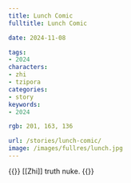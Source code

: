 ```yaml
---
title: Lunch Comic
fulltitle: Lunch Comic

date: 2024-11-08

tags:
- 2024
characters:
- zhi
- tzipora
categories:
- story
keywords:
- 2024

rgb: 201, 163, 136

url: /stories/lunch-comic/
image: /images/fullres/lunch.jpg
---
```

{{<note caption>}}
[[Zhi]] truth nuke.
{{</note>}}